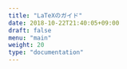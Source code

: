 ```yaml
---
title: "LaTeXのガイド"
date: 2018-10-22T21:40:05+09:00
draft: false
menu: "main"
weight: 20
type: "documentation"
---
```


